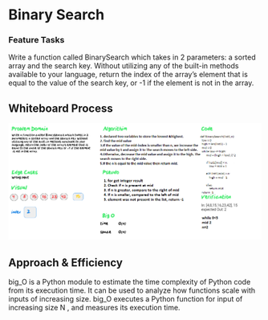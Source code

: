 # Binary Search

<!-- Description of the challenge -->

### Feature Tasks

Write a function called BinarySearch which takes in 2 parameters: a sorted array and the search key. Without utilizing any of the built-in methods available to your language, return the index of the array’s element that is equal to the value of the search key, or -1 if the element is not in the array.

## Whiteboard Process

<!-- Embedded whiteboard image -->

![BinarySearch](BinarySearch.png)

## Approach & Efficiency

<!-- What approach did you take? Discuss Why. What is the Big O space/time for this approach? -->

big_O is a Python module to estimate the time complexity of Python code from its execution time. It can be used to analyze how functions scale with inputs of increasing size. big_O executes a Python function for input of increasing size N , and measures its execution time.
